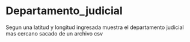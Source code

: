 # Departamento_judicial
Segun una latitud y longitud ingresada muestra el departamento judicial mas cercano sacado de un archivo csv
